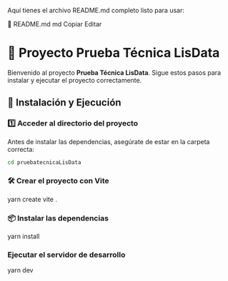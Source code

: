 Aquí tienes el archivo README.md completo listo para usar:

📄 README.md
md
Copiar
Editar

# 🚀 Proyecto Prueba Técnica LisData

Bienvenido al proyecto **Prueba Técnica LisData**. Sigue estos pasos para instalar y ejecutar el proyecto correctamente.

## 📌 Instalación y Ejecución

### 1️⃣ Acceder al directorio del proyecto

Antes de instalar las dependencias, asegúrate de estar en la carpeta correcta:

```sh
cd pruebatecnicaLisData
```

### 🛠️ Crear el proyecto con Vite

yarn create vite .

### 📦 Instalar las dependencias

yarn install

### Ejecutar el servidor de desarrollo

yarn dev
